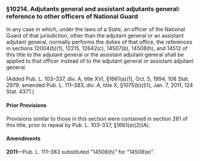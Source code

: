 ### §10214. Adjutants general and assistant adjutants general: reference to other officers of National Guard ###

In any case in which, under the laws of a State, an officer of the National Guard of that jurisdiction, other than the adjutant general or an assistant adjutant general, normally performs the duties of that office, the references in sections 12004(b)(1), 12215, 12642(c), 14507(b), 14508(h), and 14512 of this title to the adjutant general or the assistant adjutant general shall be applied to that officer instead of to the adjutant general or assistant adjutant general.

(Added Pub. L. 103–337, div. A, title XVI, §1661(a)(1), Oct. 5, 1994, 108 Stat. 2979; amended Pub. L. 111–383, div. A, title X, §1075(b)(51), Jan. 7, 2011, 124 Stat. 4371.)

#### Prior Provisions ####

Provisions similar to those in this section were contained in section 281 of this title, prior to repeal by Pub. L. 103–337, §1661(a)(2)(A).

#### Amendments ####

**2011**—Pub. L. 111–383 substituted “14508(h)” for “14508(e)”.